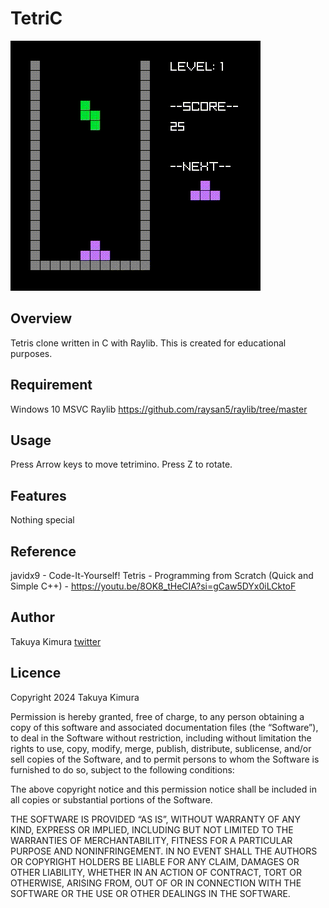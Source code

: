 # TetriC
![GIF](https://github.com/TK87code/TetriC/blob/master/Gameplay.gif)

## Overview
Tetris clone written in C with Raylib. This is created for educational purposes.
## Requirement
Windows 10
MSVC
Raylib
https://github.com/raysan5/raylib/tree/master
## Usage
Press Arrow keys to move tetrimino. Press Z to rotate.
## Features
Nothing special
## Reference
javidx9 - Code-It-Yourself! Tetris - Programming from Scratch (Quick and Simple C++) -
https://youtu.be/8OK8_tHeCIA?si=gCaw5DYx0iLCktoF
## Author
Takuya Kimura
[twitter](https://x.com/Takuya_CLM)

## Licence
Copyright 2024 Takuya Kimura

Permission is hereby granted, free of charge, to any person obtaining a copy of this software and associated documentation files (the “Software”), to deal in the Software without restriction, including without limitation the rights to use, copy, modify, merge, publish, distribute, sublicense, and/or sell copies of the Software, and to permit persons to whom the Software is furnished to do so, subject to the following conditions:

The above copyright notice and this permission notice shall be included in all copies or substantial portions of the Software.

THE SOFTWARE IS PROVIDED “AS IS”, WITHOUT WARRANTY OF ANY KIND, EXPRESS OR IMPLIED, INCLUDING BUT NOT LIMITED TO THE WARRANTIES OF MERCHANTABILITY, FITNESS FOR A PARTICULAR PURPOSE AND NONINFRINGEMENT. IN NO EVENT SHALL THE AUTHORS OR COPYRIGHT HOLDERS BE LIABLE FOR ANY CLAIM, DAMAGES OR OTHER LIABILITY, WHETHER IN AN ACTION OF CONTRACT, TORT OR OTHERWISE, ARISING FROM, OUT OF OR IN CONNECTION WITH THE SOFTWARE OR THE USE OR OTHER DEALINGS IN THE SOFTWARE.
